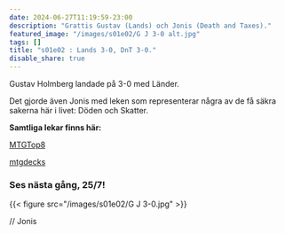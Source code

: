 ```yaml
---
date: 2024-06-27T11:19:59-23:00
description: "Grattis Gustav (Lands) och Jonis (Death and Taxes)."
featured_image: "/images/s01e02/G J 3-0 alt.jpg"
tags: []
title: "s01e02 : Lands 3-0, DnT 3-0."
disable_share: true
---
```


Gustav Holmberg landade på 3-0 med Länder. 

Det gjorde även Jonis med leken som representerar några av de få säkra sakerna här i livet: Döden och Skatter. 

**Samtliga lekar finns här:**

[MTGTop8](https://mtgtop8.com/event?e=56888&f=LE) 

[mtgdecks](https://mtgdecks.net/Legacy/legacyligan-season-1-round-2-alara-games-trollhaettan-sweden-tournament-162528)

### **Ses nästa gång, 25/7!**
<!--more-->
{{< figure src="/images/s01e02/G J 3-0.jpg" >}}



// Jonis

